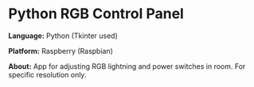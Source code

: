 # Python RGB Control Panel

__Language:__ Python (Tkinter used)

__Platform:__ Raspberry (Raspbian)

__About:__
App for adjusting RGB lightning and power switches in room. For specific resolution only.
